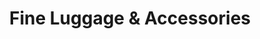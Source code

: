 ---
title: "Fine Luggage & Accessories"
url: /jamaica/fine-luggage-und-accessories/
shop: Allgemein
---